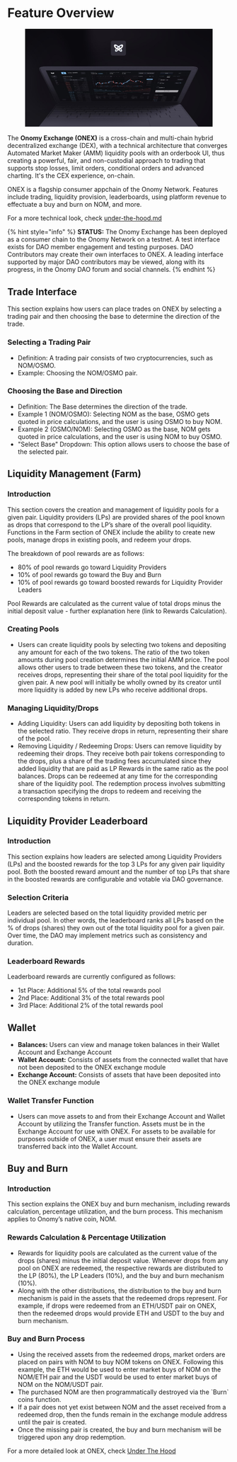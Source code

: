 # Feature Overview

<figure><img src="../.gitbook/assets/image.png" alt=""><figcaption></figcaption></figure>

The **Onomy Exchange (ONEX)** is a cross-chain and multi-chain hybrid decentralized exchange (DEX), with a technical architecture that converges Automated Market Maker (AMM) liquidity pools with an orderbook UI, thus creating a powerful, fair, and non-custodial approach to trading that supports stop losses, limit orders, conditional orders and advanced charting. It's the CEX experience, on-chain.

ONEX is a flagship consumer appchain of the Onomy Network. Features include trading, liquidity provision, leaderboards, using platform revenue to effectuate a buy and burn on NOM, and more.

For a more technical look, check [under-the-hood.md](under-the-hood.md "mention")

{% hint style="info" %}
**STATUS:** The Onomy Exchange has been deployed as a consumer chain to the Onomy Network on a testnet. A test interface exists for DAO member engagement and testing purposes. DAO Contributors may create their own interfaces to ONEX. A leading interface supported by major DAO contributors may be viewed, along with its progress, in the Onomy DAO forum and social channels.
{% endhint %}

## **Trade Interface**

This section explains how users can place trades on ONEX by selecting a trading pair and then choosing the base to determine the direction of the trade.

### **Selecting a Trading Pair**

* Definition: A trading pair consists of two cryptocurrencies, such as NOM/OSMO.
* Example: Choosing the NOM/OSMO pair.

### **Choosing the Base and Direction**

* Definition: The Base determines the direction of the trade.
* Example 1 (NOM/OSMO): Selecting NOM as the base, OSMO gets quoted in price calculations, and the user is using OSMO to buy NOM.
* Example 2 (OSMO/NOM): Selecting OSMO as the base, NOM gets quoted in price calculations, and the user is using NOM to buy OSMO.
* "Select Base" Dropdown: This option allows users to choose the base of the selected pair.

## Liquidity Management (Farm)

### **Introduction**

This section covers the creation and management of liquidity pools for a given pair. Liquidity providers (LPs) are provided shares of the pool known as drops that correspond to the LP’s share of the overall pool liquidity. Functions in the Farm section of ONEX include the ability to create new pools, manage drops in existing pools, and redeem your drops.

The breakdown of pool rewards are as follows:

* 80% of pool rewards go toward Liquidity Providers
* 10% of pool rewards go toward the Buy and Burn
* 10% of pool rewards go toward boosted rewards for Liquidity Provider Leaders

Pool Rewards are calculated as the current value of total drops minus the initial deposit value - further explanation here (link to Rewards Calculation).&#x20;

### **Creating Pools**

* Users can create liquidity pools by selecting two tokens and depositing any amount for each of the two tokens. The ratio of the two token amounts during pool creation determines the initial AMM price. The pool allows other users to trade between these two tokens, and the creator receives drops, representing their share of the total pool liquidity for the given pair. A new pool will initially be wholly owned by its creator until more liquidity is added by new LPs who receive additional drops.

### **Managing Liquidity/Drops**

* Adding Liquidity: Users can add liquidity by depositing both tokens in the selected ratio. They receive drops in return, representing their share of the pool.
* Removing Liquidity / Redeeming Drops: Users can remove liquidity by redeeming their drops. They receive both pair tokens corresponding to the drops, plus a share of the trading fees accumulated since they added liquidity that are paid as LP Rewards in the same ratio as the pool balances. Drops can be redeemed at any time for the corresponding share of the liquidity pool. The redemption process involves submitting a transaction specifying the drops to redeem and receiving the corresponding tokens in return.&#x20;

## Liquidity Provider Leaderboard

### **Introduction**

This section explains how leaders are selected among Liquidity Providers (LPs) and the boosted rewards for the top 3 LPs for any given pair liquidity pool. Both the boosted reward amount and the number of top LPs that share in the boosted rewards are configurable and votable via DAO governance.

### **Selection Criteria**

Leaders are selected based on the total liquidity provided metric per individual pool. In other words, the leaderboard ranks all LPs based on the % of drops (shares) they own out of the total liquidity pool for a given pair. Over time, the DAO may implement metrics such as consistency and duration.

### **Leaderboard Rewards**

Leaderboard rewards are currently configured as follows:

* 1st Place: Additional 5% of the total rewards pool
* 2nd Place: Additional 3% of the total rewards pool
* 3rd Place: Additional 2% of the total rewards pool

## Wallet

* **Balances:** Users can view and manage token balances in their Wallet Account and Exchange Account
* **Wallet Account:** Consists of assets from the connected wallet that have not been deposited to the ONEX exchange module
* **Exchange Account:** Consists of assets that have been deposited into the ONEX exchange module

### **Wallet Transfer Function**

* Users can move assets to and from their Exchange Account and Wallet Account by utilizing the Transfer function. Assets must be in the Exchange Account for use with ONEX. For assets to be available for purposes outside of ONEX, a user must ensure their assets are transferred back into the Wallet Account.

## Buy and Burn

### **Introduction**

This section explains the ONEX buy and burn mechanism, including rewards calculation, percentage utilization, and the burn process. This mechanism applies to Onomy’s native coin, NOM.

### **Rewards Calculation & Percentage Utilization**

* Rewards for liquidity pools are calculated as the current value of the drops (shares) minus the initial deposit value. Whenever drops from any pool on ONEX are redeemed, the respective rewards are distributed to the LP (80%), the LP Leaders (10%), and the buy and burn mechanism (10%).
* Along with the other distributions, the distribution to the buy and burn mechanism is paid in the assets that the redeemed drops represent. For example, if drops were redeemed from an ETH/USDT pair on ONEX, then the redeemed drops would provide ETH and USDT to the buy and burn mechanism.&#x20;

### **Buy and Burn Process**

* Using the received assets from the redeemed drops, market orders are placed on pairs with NOM to buy NOM tokens on ONEX. Following this example, the ETH would be used to enter market buys of NOM on the NOM/ETH pair and the USDT would be used to enter market buys of NOM on the NOM/USDT pair.&#x20;
* The purchased NOM are then programmatically destroyed via the \`Burn\` coins function.&#x20;
* If a pair does not yet exist between NOM and the asset received from a redeemed drop, then the funds remain in the exchange module address until the pair is created.
* Once the missing pair is created, the buy and burn mechanism will be triggered upon any drop redemption.

For a more detailed look at ONEX, check [Under The Hood](under-the-hood.md)

